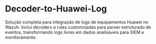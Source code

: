 # Decoder-to-Huawei-Log
Solução completa para integração de logs de equipamentos Huawei no Wazuh. Inclui decoders e rules customizadas para parser estruturado de eventos, transformando logs livres em dados analisáveis para SIEM e monitoramento.
